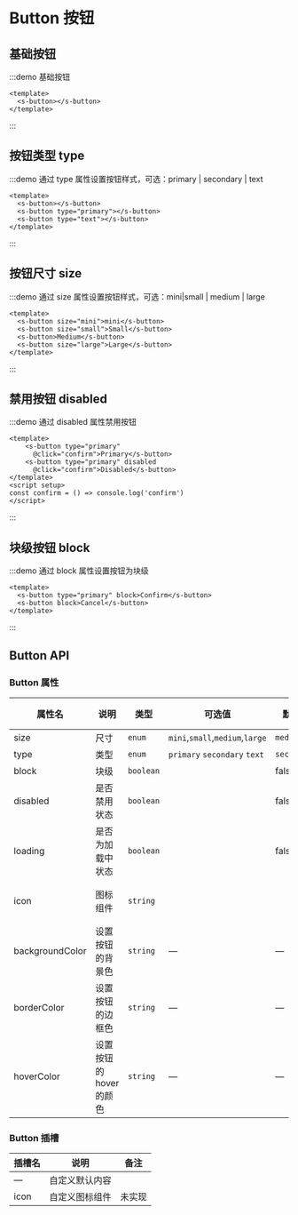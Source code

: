 # Button 按钮

## 基础按钮

:::demo 基础按钮

```vue
<template>
  <s-button></s-button>
</template>
```

:::

## 按钮类型 type

:::demo 通过 type 属性设置按钮样式，可选：primary | secondary | text

```vue
<template>
  <s-button></s-button>
  <s-button type="primary"></s-button>
  <s-button type="text"></s-button>
</template>
```

:::

## 按钮尺寸 size

:::demo 通过 size 属性设置按钮样式，可选：mini|small | medium | large
```vue
<template>
  <s-button size="mini">mini</s-button>
  <s-button size="small">Small</s-button>
  <s-button>Medium</s-button>
  <s-button size="large">Large</s-button>
</template>
```
:::


## 禁用按钮 disabled

:::demo 通过 disabled 属性禁用按钮
```vue
<template>
    <s-button type="primary"          
      @click="confirm">Primary</s-button>
    <s-button type="primary" disabled 
      @click="confirm">Disabled</s-button>
</template>
<script setup>
const confirm = () => console.log('confirm')
</script>
```
:::

## 块级按钮 block

:::demo 通过 block 属性设置按钮为块级
```vue
<template>
  <s-button type="primary" block>Confirm</s-button>
  <s-button block>Cancel</s-button>
</template>
```
:::

## Button API
### Button 属性

| 属性名          | 说明                  | 类型      | 可选值                          | 默认值      | 备注   |
| --------------- | --------------------- | --------- | ------------------------------- | ----------- | ------ |
| size            | 尺寸                  | `enum`    | `mini`,`small`,`medium`,`large` | `medium`    |        |
| type            | 类型                  | `enum`    | `primary` `secondary` `text`    | `secondary` |        |
| block           | 块级                  | `boolean` |                                 | false       |        |
| disabled        | 是否禁用状态          | `boolean` |                                 | false       |        |
| loading         | 是否为加载中状态      | `boolean` |                                 | false       | 未实现 |
| icon            | 图标组件              | `string`  |                                 |             | 未实现 |
| backgroundColor | 设置按钮的背景色      | `string`  | —                               | —           | 未实现 |
| borderColor     | 设置按钮的边框色      | `string`  | —                               | —           | 未实现 |
| hoverColor      | 设置按钮的hover的颜色 | `string`  | —                               | —           | 未实现 |

### Button 插槽

| 插槽名 | 说明           | 备注   |
| ------ | -------------- | ------ |
| —      | 自定义默认内容 |        |
| icon   | 自定义图标组件 | 未实现 |